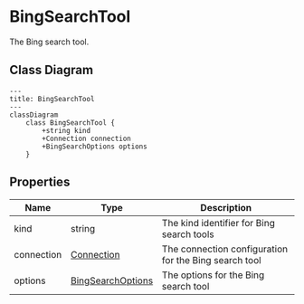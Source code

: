 # BingSearchTool

The Bing search tool.

## Class Diagram

```mermaid
---
title: BingSearchTool
---
classDiagram
    class BingSearchTool {
        +string kind
        +Connection connection
        +BingSearchOptions options
    }
```






## Properties

| Name | Type | Description |
| ---- | ---- | ----------- |
| kind | string | The kind identifier for Bing search tools  |
| connection | [Connection](Connection.md) | The connection configuration for the Bing search tool  |
| options | [BingSearchOptions](BingSearchOptions.md) | The options for the Bing search tool  |



